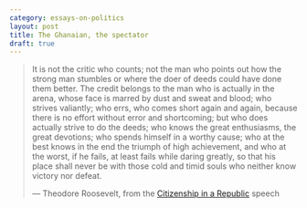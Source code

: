 ```yaml
---
category: essays-on-politics
layout: post
title: The Ghanaian, the spectator
draft: true
---
```


> It is not the critic who counts; not the man who points out how the strong man
> stumbles or where the doer of deeds could have done them better. The credit
> belongs to the man who is actually in the arena, whose face is marred by dust
> and sweat and blood; who strives valiantly; who errs, who comes short again
> and again, because there is no effort without error and shortcoming; but who
> does actually strive to do the deeds; who knows the great enthusiasms, the
> great devotions; who spends himself in a worthy cause; who at the best knows
> in the end the triumph of high achievement, and who at the worst, if he fails,
> at least fails while daring greatly, so that his place shall never be with
> those cold and timid souls who neither know victory nor defeat.
>
> &mdash; Theodore Roosevelt, from the [Citizenship in a Republic][cir] speech

[cir]: https://www.presidency.ucsb.edu/documents/address-the-sorbonne-paris-france-citizenship-republic
